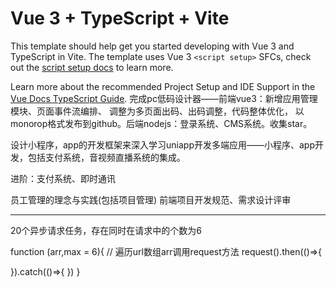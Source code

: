 # Vue 3 + TypeScript + Vite

This template should help get you started developing with Vue 3 and TypeScript in Vite. The template uses Vue 3 `<script setup>` SFCs, check out the [script setup docs](https://v3.vuejs.org/api/sfc-script-setup.html#sfc-script-setup) to learn more.

Learn more about the recommended Project Setup and IDE Support in the [Vue Docs TypeScript Guide](https://vuejs.org/guide/typescript/overview.html#project-setup).
完成pc低码设计器——前端vue3：新增应用管理模块、页面事件流编排、  调整为多页面出码、出码调整，代码整体优化，
以monorop格式发布到github。后端nodejs：登录系统、CMS系统。收集star。


设计小程序，app的开发框架来深入学习uniapp开发多端应用——小程序、app开发，包括支付系统，音视频直播系统的集成。

进阶：支付系统、即时通讯

员工管理的理念与实践(包括项目管理)
前端项目开发规范、需求设计评审



---------------------------------------------------------------------
20个异步请求任务，存在同时在请求中的个数为6

function (arr,max = 6){
// 遍历url数组arr调用request方法
request().then(()=>{
  
}).catch(()=>{
})
}